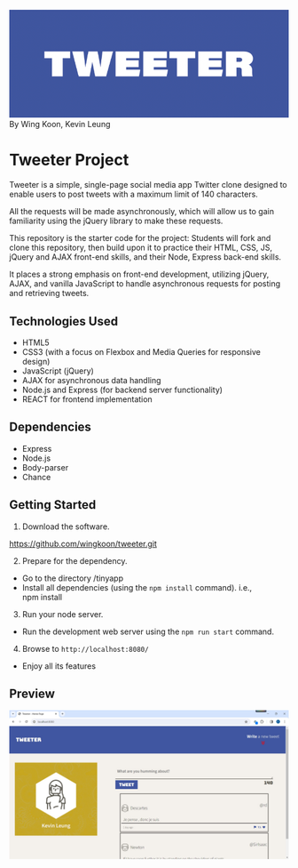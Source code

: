 ![Tweeter Logo](/assets/tweeter-logo.png)
By Wing Koon, Kevin Leung

# Tweeter Project


Tweeter is a simple, single-page social media app Twitter clone designed to enable users to post tweets with a maximum limit of 140 characters.

All the requests will be made asynchronously, which will allow us to gain familiarity using the jQuery library to make these requests.

This repository is the starter code for the project: Students will fork and clone this repository, then build upon it to practice their HTML, CSS, JS, jQuery and AJAX front-end skills, and their Node, Express back-end skills.

It places a strong emphasis on front-end development, utilizing jQuery, AJAX, and vanilla JavaScript to handle asynchronous requests for posting and retrieving tweets.


## Technologies Used
- HTML5
- CSS3 (with a focus on Flexbox and Media Queries for responsive design)
- JavaScript (jQuery)
- AJAX for asynchronous data handling
- Node.js and Express (for backend server functionality)
- REACT for frontend implementation

## Dependencies

- Express
- Node.js
- Body-parser
- Chance


## Getting Started

1. Download the software.

https://github.com/wingkoon/tweeter.git

2. Prepare for the dependency.

- Go to the directory /tinyapp
- Install all dependencies (using the `npm install` command).
i.e.,       
    npm install

3. Run your node server.

- Run the development web server using the `npm run start` command.

4. Browse to `http://localhost:8080/`


- Enjoy all its features


## Preview

![Tweeter](/assets/tweeter_screen.jpg)








